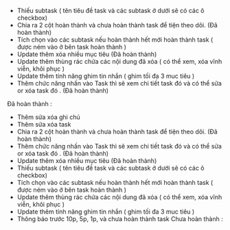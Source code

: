 - Thiếu subtask ( tên tiêu đề task và các subtask ở dưới sẽ có các ô checkbox)
- Chia ra 2 cột hoàn thành và chưa hoàn thành task để tiện theo dõi. (Đã hoàn thành)
- Tích chọn vào các subtask nếu hoàn thành hết mới hoàn thành task ( được ném vào ở bên task hoàn thành )
- Update thêm xóa nhiều mục tiêu (Đã hoàn thành)
- Update thêm thùng rác chứa các nội dung đã xóa ( có thể xem, xóa vĩnh viễn, khôi phục )
- Update thêm tính năng ghim tin nhắn ( ghim tối đa 3 muc tiêu )
- Thêm chức năng nhấn vào Task thì sẽ xem chi tiết task đó và có thể sửa or xóa task đó . (Đã hoàn thành)

Đã hoàn thành :
- Thêm sửa xóa ghi chú
- Thêm sửa xóa task
- Chia ra 2 cột hoàn thành và chưa hoàn thành task để tiện theo dõi. (Đã hoàn thành)
- Thêm chức năng nhấn vào Task thì sẽ xem chi tiết task đó và có thể sửa or xóa task đó . (Đã hoàn thành)
- Update thêm xóa nhiều mục tiêu (Đã hoàn thành)
- Thiếu subtask ( tên tiêu đề task và các subtask ở dưới sẽ có các ô checkbox)
- Tích chọn vào các subtask nếu hoàn thành hết mới hoàn thành task ( được ném vào ở bên task hoàn thành )
- Update thêm thùng rác chứa các nội dung đã xóa ( có thể xem, xóa vĩnh viễn, khôi phục )
- Update thêm tính năng ghim tin nhắn ( ghim tối đa 3 muc tiêu )
- Thông báo trước 10p, 5p, 1p, và chưa hoàn thành task
Chưa hoàn thành : 

